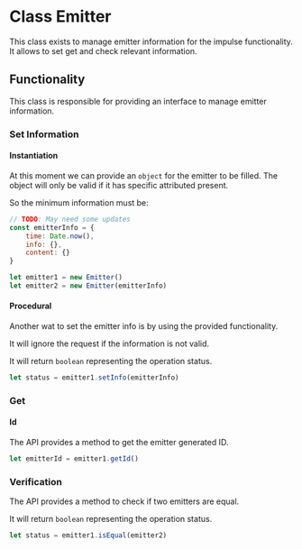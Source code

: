 # Class Emitter
This class exists to manage emitter information for the impulse functionality. 
It allows to set get and check relevant information.  

## Functionality
This class is responsible for providing an interface to manage emitter information.

### Set Information
#### Instantiation
At this moment we can provide an `object` for the emitter to be filled. The object will only be valid if it has specific attributed present.

So the minimum information must be:
```js
// TODO: May need some updates
const emitterInfo = {
    time: Date.now(),
    info: {}, 
    content: {}
}
```

```js
let emitter1 = new Emitter()
let emitter2 = new Emitter(emitterInfo)
```

#### Procedural
Another wat to set the emitter info is by using the provided functionality.

It will ignore the request if the information is not valid.

It will return `boolean` representing the operation status.

```js
let status = emitter1.setInfo(emitterInfo)
```

### Get 
#### Id
The API provides a method to get the emitter generated ID.

```js
let emitterId = emitter1.getId()
```

### Verification
The API provides a method to check if two emitters are equal.

It will return `boolean` representing the operation status.

```js
let status = emitter1.isEqual(emitter2)
```

